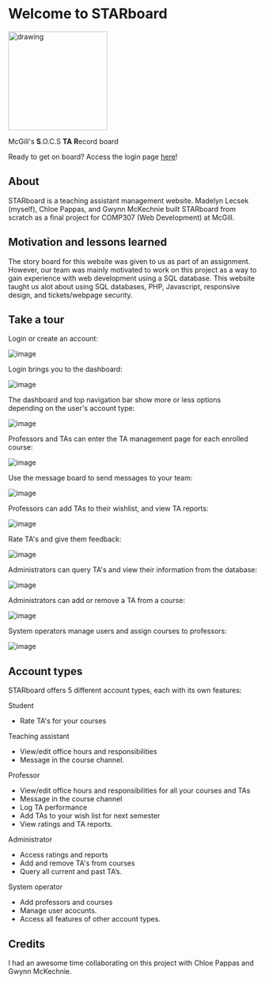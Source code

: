 
# Welcome to STARboard

<img src="https://user-images.githubusercontent.com/90351737/164506520-169c520d-a8f7-49cf-8e16-8f70620bf126.png" alt="drawing" width="200"/>

McGill's **S**.O.C.S **TA** **R**ecord board

Ready to get on board? Access the login page [here](https://www.cs.mcgill.ca/~mlecse/STARboard/login/login.html)!

## About 

STARboard is a teaching assistant management website. Madelyn Lecsek (myself), Chloe Pappas, and Gwynn McKechnie built STARboard from scratch as a final project for COMP307 (Web Development) at McGill. 

## Motivation and lessons learned

The story board for this website was given to us as part of an assignment. However, our team was mainly motivated to work on this project as a way to gain experience with web development using a SQL database. This website taught us alot about using SQL databases, PHP, Javascript, responsive design, and tickets/webpage security.

## Take a tour
Login or create an account:

![image](https://user-images.githubusercontent.com/90351737/164503348-e0251363-bf82-41c4-a1c0-f7be11dc6306.png)

Login brings you to the dashboard:

![image](https://user-images.githubusercontent.com/90351737/164503591-23c76a52-521b-4954-8ea3-00e9b8b8cdc0.png)

The dashboard and top navigation bar show more or less options depending on the user's account type:

![image](https://user-images.githubusercontent.com/90351737/164503929-39abffc1-56c2-41b0-9629-de0de8805749.png)

Professors and TAs can enter the TA management page for each enrolled course:

![image](https://user-images.githubusercontent.com/90351737/164504308-040a528d-1991-47d7-9aef-e975edf3c391.png)

Use the message board to send messages to your team:

![image](https://user-images.githubusercontent.com/90351737/164504551-3f07bef1-0bd3-4585-a138-4d4cf25ff047.png)

Professors can add TAs to their wishlist, and view TA reports:

![image](https://user-images.githubusercontent.com/90351737/164504947-6707242e-3090-4e42-a0b1-0ac7ab27a96c.png)

Rate TA's and give them feedback:

![image](https://user-images.githubusercontent.com/90351737/164505204-f2300681-b71a-4d5f-bc69-9814dba2fb73.png)

Administrators can query TA's and view their information from the database:

![image](https://user-images.githubusercontent.com/90351737/164505810-281ebfdf-bde3-4c4c-b7a4-390c594acb55.png)

Administrators can add or remove a TA from a course:

![image](https://user-images.githubusercontent.com/90351737/164505917-4cdc6032-b4dd-4a51-9a3e-8f362cc565d4.png)


System operators manage users and assign courses to professors:

![image](https://user-images.githubusercontent.com/90351737/164505465-e06bd8ae-c2f6-4339-b423-362223261314.png)


## Account types

STARboard offers 5 different account types, each with its own features:

Student
- Rate TA's for your courses

Teaching assistant
- View/edit office hours and responsibilities
- Message in the course channel.

Professor
- View/edit office hours and responsibilities for all your courses and TAs
- Message in the course channel
- Log TA performance
- Add TAs to your wish list for next semester
- View ratings and TA reports.

Administrator
- Access ratings and reports
- Add and remove TA's from courses
- Query all current and past TA’s.

System operator
- Add professors and courses
- Manage user acocunts. 
- Access all features of other account types.



## Credits

I had an awesome time collaborating on this project with Chloe Pappas and Gwynn McKechnie. 

